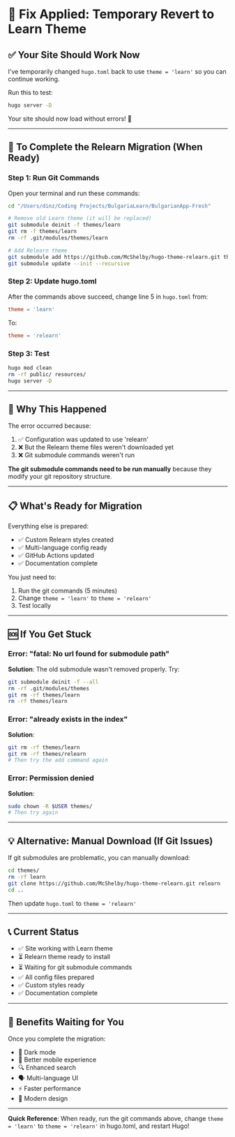# 🔧 Fix Applied: Temporary Revert to Learn Theme

## ✅ Your Site Should Work Now

I've temporarily changed `hugo.toml` back to use `theme = 'learn'` so you can continue working.

Run this to test:
```bash
hugo server -D
```

Your site should now load without errors! 🎉

---

## 🚀 To Complete the Relearn Migration (When Ready)

### Step 1: Run Git Commands

Open your terminal and run these commands:

```bash
cd "/Users/dinz/Coding Projects/BulgariaLearn/BulgarianApp-Fresh"

# Remove old Learn theme (it will be replaced)
git submodule deinit -f themes/learn
git rm -f themes/learn
rm -rf .git/modules/themes/learn

# Add Relearn theme
git submodule add https://github.com/McShelby/hugo-theme-relearn.git themes/relearn
git submodule update --init --recursive
```

### Step 2: Update hugo.toml

After the commands above succeed, change line 5 in `hugo.toml` from:
```toml
theme = 'learn'
```

To:
```toml
theme = 'relearn'
```

### Step 3: Test

```bash
hugo mod clean
rm -rf public/ resources/
hugo server -D
```

---

## 🎯 Why This Happened

The error occurred because:
1. ✅ Configuration was updated to use 'relearn'
2. ❌ But the Relearn theme files weren't downloaded yet
3. ❌ Git submodule commands weren't run

**The git submodule commands need to be run manually** because they modify your git repository structure.

---

## 📋 What's Ready for Migration

Everything else is prepared:
- ✅ Custom Relearn styles created
- ✅ Multi-language config ready
- ✅ GitHub Actions updated
- ✅ Documentation complete

You just need to:
1. Run the git commands (5 minutes)
2. Change `theme = 'learn'` to `theme = 'relearn'`
3. Test locally

---

## 🆘 If You Get Stuck

### Error: "fatal: No url found for submodule path"
**Solution**: The old submodule wasn't removed properly. Try:
```bash
git submodule deinit -f --all
rm -rf .git/modules/themes
git rm -rf themes/learn
rm -rf themes/learn
```

### Error: "already exists in the index"
**Solution**: 
```bash
git rm -rf themes/learn
git rm -rf themes/relearn
# Then try the add command again
```

### Error: Permission denied
**Solution**: 
```bash
sudo chown -R $USER themes/
# Then try again
```

---

## 💡 Alternative: Manual Download (If Git Issues)

If git submodules are problematic, you can manually download:

```bash
cd themes/
rm -rf learn
git clone https://github.com/McShelby/hugo-theme-relearn.git relearn
cd ..
```

Then update `hugo.toml` to `theme = 'relearn'`

---

## 📞 Current Status

- ✅ Site working with Learn theme
- ⏳ Relearn theme ready to install
- ⏳ Waiting for git submodule commands
- ✅ All config files prepared
- ✅ Custom styles ready
- ✅ Documentation complete

---

## 🎉 Benefits Waiting for You

Once you complete the migration:
- 🌙 Dark mode
- 📱 Better mobile experience
- 🔍 Enhanced search
- 🗣️ Multi-language UI
- ⚡ Faster performance
- 🎨 Modern design

---

**Quick Reference**: When ready, run the git commands above, change `theme = 'learn'` to `theme = 'relearn'` in hugo.toml, and restart Hugo!

